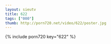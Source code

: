 ```yaml
--- 
layout: sieutv
title: 622
tags: ["000"]
thumb: http://porn720.net/video/622/poster.jpg
---
```

{% include porn720 key="622" %} 
